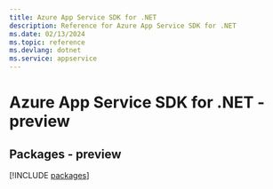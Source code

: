 ```yaml
---
title: Azure App Service SDK for .NET
description: Reference for Azure App Service SDK for .NET
ms.date: 02/13/2024
ms.topic: reference
ms.devlang: dotnet
ms.service: appservice
---
```

# Azure App Service SDK for .NET - preview
## Packages - preview
[!INCLUDE [packages](app-service-index.md)]
